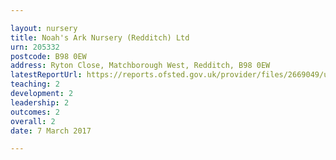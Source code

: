 ```yaml
---

layout: nursery
title: Noah's Ark Nursery (Redditch) Ltd
urn: 205332
postcode: B98 0EW
address: Ryton Close, Matchborough West, Redditch, B98 0EW
latestReportUrl: https://reports.ofsted.gov.uk/provider/files/2669049/urn/205332.pdf
teaching: 2
development: 2
leadership: 2
outcomes: 2
overall: 2
date: 7 March 2017

---
```


